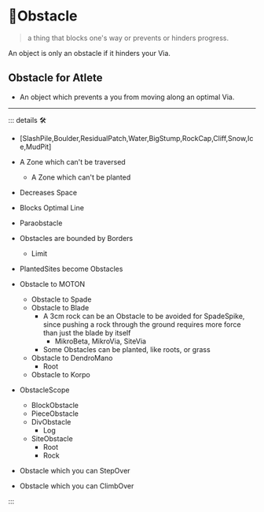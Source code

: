 # 🔻<via>Obstacle</via>

> a thing that blocks one's way or prevents or hinders progress.

An object is only an obstacle if it hinders your Via.

## Obstacle for Atlete

- An object which prevents a you from moving along an optimal Via.

---

<!-- =================================================== -->
<!-- =================================================== -->
<!-- =================================================== -->
<!-- =================================================== -->
<!-- =================================================== -->
::: details 🛠

- [SlashPile,Boulder,ResidualPatch,Water,BigStump,RockCap,Cliff,Snow,Ice,MudPit]
- A Zone which can't be traversed
    - A Zone which can't be planted
- Decreases Space
- Blocks Optimal Line
- Paraobstacle
- Obstacles are bounded by Borders
    - Limit
- PlantedSites become Obstacles

- Obstacle to MOTON
    - Obstacle to Spade
    - Obstacle to Blade
        - A 3cm rock can be an Obstacle to be avoided for SpadeSpike, since pushing a rock through the ground requires more force than just the blade by itself
            - MikroBeta, MikroVia, SiteVia
        - Some Obstacles can be planted, like roots, or grass
    - Obstacle to DendroMano
        - Root
    - Obstacle to Korpo

- ObstacleScope
    - BlockObstacle
    - PieceObstacle
    - DivObstacle
        - Log
    - SiteObstacle
        - Root
        - Rock

- Obstacle which you can StepOver
- Obstacle which you can ClimbOver

:::
